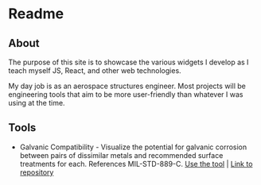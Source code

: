 # Readme
## About
The purpose of this site is to showcase the various widgets I develop as I teach myself JS, React, and other web technologies.

My day job is as an aerospace structures engineer. Most projects will be engineering tools that aim to be more user-friendly than whatever I was using at the time.

## Tools
- Galvanic Compatibility - Visualize the potential for galvanic corrosion between pairs of dissimilar metals and recommended surface treatments for each. References MIL-STD-889-C. [Use the tool](https://edp8489.github.io/galvanic_compatibility) | [Link to repository](https://github.com/edp8489/galvanic_compatibility)
